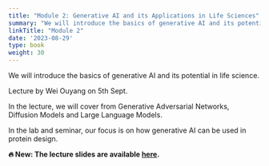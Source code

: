 ```yaml
---
title: "Module 2: Generative AI and its Applications in Life Sciences"
summary: "We will introduce the basics of generative AI and its potential in life science. We will also cover recent trend of using generative large-language models and practical skills on how to use ChatGPT for reading, writing, planning and code generation. Lecture by Wei Ouyang on 5th Sept."
linkTitle: "Module 2"
date: '2023-08-29'
type: book
weight: 30
---
```


We will introduce the basics of generative AI and its potential in life science.

Lecture by Wei Ouyang on 5th Sept.

In the lecture, we will cover from Generative Adversarial Networks, Diffusion Models and Large Language Models.

In the lab and seminar, our focus is on how generative AI can be used in protein design.

**🔥 New: The lecture slides are available [here](Lecture-Generative-AI-and-whole-cell-modeling.pdf).**
